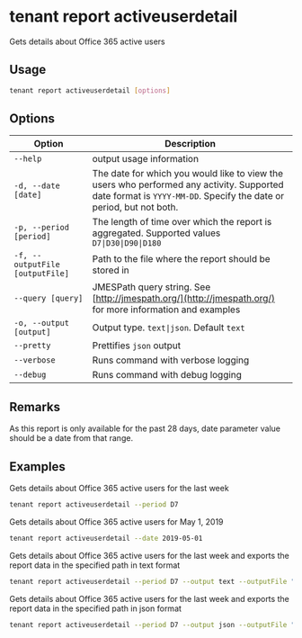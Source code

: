 # tenant report activeuserdetail

Gets details about Office 365 active users

## Usage

```sh
tenant report activeuserdetail [options]
```

## Options

Option|Description
------|-----------
`--help`|output usage information
`-d, --date [date]`|The date for which you would like to view the users who performed any activity. Supported date format is `YYYY-MM-DD`. Specify the date or period, but not both.
`-p, --period [period]`|The length of time over which the report is aggregated. Supported values `D7\|D30\|D90\|D180`
`-f, --outputFile [outputFile]`|Path to the file where the report should be stored in
`--query [query]`|JMESPath query string. See [http://jmespath.org/](http://jmespath.org/) for more information and examples
`-o, --output [output]`|Output type. `text\|json`. Default `text`
`--pretty`|Prettifies `json` output
`--verbose`|Runs command with verbose logging
`--debug`|Runs command with debug logging

## Remarks

As this report is only available for the past 28 days, date parameter value should be a date from that range.

## Examples

Gets details about Office 365 active users for the last week

```sh
tenant report activeuserdetail --period D7
```

Gets details about Office 365 active users for May 1, 2019

```sh
tenant report activeuserdetail --date 2019-05-01
```

Gets details about Office 365 active users for the last week and exports the report data in the specified path in text format

```sh
tenant report activeuserdetail --period D7 --output text --outputFile "activeuserdetail.txt"
```

Gets details about Office 365 active users for the last week and exports the report data in the specified path in json format

```sh
tenant report activeuserdetail --period D7 --output json --outputFile "activeuserdetail.json"
```
